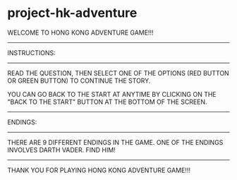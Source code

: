 # project-hk-adventure

WELCOME TO HONG KONG ADVENTURE GAME!!!
*************************************************************

INSTRUCTIONS:

*************************************************************

READ THE QUESTION, THEN SELECT ONE OF THE OPTIONS (RED BUTTON OR GREEN BUTTON) TO CONTINUE THE STORY.

YOU CAN GO BACK TO THE START AT ANYTIME BY CLICKING ON THE "BACK TO THE START" BUTTON AT THE BOTTOM OF THE SCREEN.

*************************************************************

ENDINGS:

*************************************************************

THERE ARE 9 DIFFERENT ENDINGS IN THE GAME. ONE OF THE ENDINGS INVOLVES DARTH VADER. FIND HIM! 

*************************************************************

THANK YOU FOR PLAYING HONG KONG ADVENTURE GAME!!!
